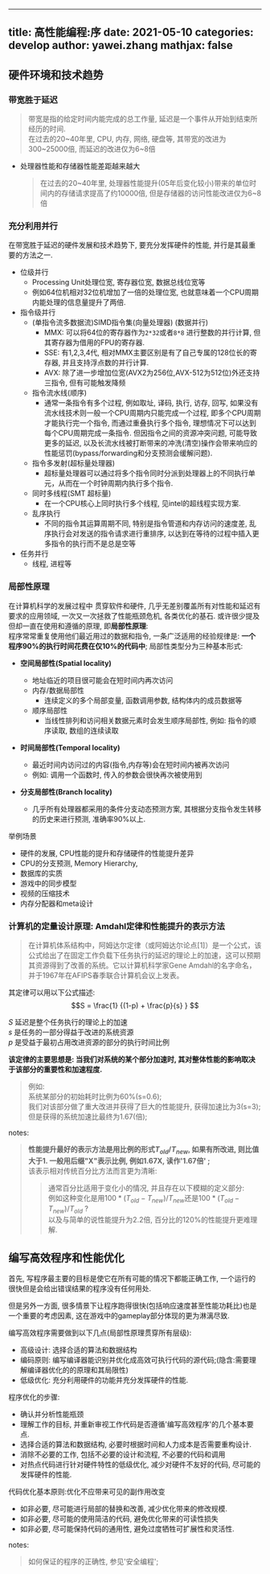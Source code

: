 
---
title: 高性能编程:序
date: 2021-05-10
categories: develop 
author: yawei.zhang 
mathjax: false
---

## 硬件环境和技术趋势   

### 带宽胜于延迟   
  > 带宽是指的给定时间内能完成的总工作量, 延迟是一个事件从开始到结束所经历的时间.   
  > 在过去的20\~40年里, CPU, 内存, 网络, 硬盘等, 其带宽的改进为300\~25000倍, 而延迟的改进仅为6\~8倍   
* 处理器性能和存储器性能差距越来越大   
  > 在过去的20\~40年里, 处理器性能提升(05年后变化较小)带来的单位时间内的存储请求提高了约10000倍, 但是存储器的访问性能改进仅为6\~8倍  
<!-- more -->
### 充分利用并行   
在带宽胜于延迟的硬件发展和技术趋势下, 要充分发挥硬件的性能, 并行是其最重要的方法之一.    
* 位级并行   
  * Processing Unit处理位宽, 寄存器位宽, 数据总线位宽等 
  * 例如64位机相对32位机增加了一倍的处理位宽, 也就意味着一个CPU周期内能处理的信息量提升了两倍.   
* 指令级并行  
  * (单指令流多数据流)SIMD指令集(向量处理器) (数据并行)  
    * MMX: 可以将64位的寄存器作为```2*32```或者```8*8``` 进行整数的并行计算, 但其寄存器为借用的FPU的寄存器.   
    * SSE: 有1,2,3,4代, 相对MMX主要区别是有了自己专属的128位长的寄存器, 并且支持浮点数的并行计算.  
    * AVX: 除了进一步增加位宽(AVX2为256位,AVX-512为512位)外还支持三指令, 但有可能触发降频  
  * 指令流水线(顺序)   
    * 通常一条指令有多个过程, 例如取址, 译码, 执行, 访存, 回写, 如果没有流水线技术则一般一个CPU周期内只能完成一个过程, 即多个CPU周期才能执行完一个指令,  而通过重叠执行多个指令, 理想情况下可以达到每个CPU周期完成一条指令. 但因指令之间的资源冲突问题, 可能导致更多的延迟, 以及长流水线被打断带来的冲洗(清空)操作会带来响应的性能惩罚(bypass/forwarding和分支预测会缓解问题).  
  * 指令多发射(超标量处理器)  
    * 超标量处理器可以通过将多个指令同时分派到处理器上的不同执行单元，从而在一个时钟周期内执行多个指令.  
  * 同时多线程(SMT 超标量)   
    * 在一个CPU核心上同时执行多个线程, 见intel的超线程实现方案.  
  * 乱序执行 
    * 不同的指令其运算周期不同, 特别是指令管道和内存访问的速度差,  乱序执行会对发送的指令请求进行重排序, 以达到在等待的过程中插入更多指令的执行而不是总是空等   
* 任务并行   
  * 线程, 进程等  
  
### 局部性原理  

在计算机科学的发展过程中 贯穿软件和硬件, 几乎无差别覆盖所有对性能和延迟有要求的应用领域, 一次又一次拯救了性能瓶颈危机, 各类优化的基石. 或许很少提及但却一直在使用和遵循的原理, 即**局部性原理**:   
程序常常重复使用他们最近用过的数据和指令, 一条广泛适用的经验规律是: **一个程序90%的执行时间花费在仅10%的代码中**;  局部性类型分为三种基本形式:   
* **空间局部性(Spatial locality)**   
  * 地址临近的项目很可能会在短时间内再次访问  
  * 内存/数据局部性
    * 连续定义的多个局部变量, 函数调用参数,  结构体内的成员数据等  
  * 顺序局部性      
    * 当线性排列和访问相关数据元素时会发生顺序局部性, 例如: 指令的顺序读取, 数组的连续读取  
* **时间局部性(Temporal locality)**  
  * 最近时间内访问过的内容(指令,内存等)会在短时间内被再次访问   
  * 例如: 调用一个函数时, 传入的参数会很快再次被使用到  

* **分支局部性(Branch locality)**   
  * 几乎所有处理器都采用的条件分支动态预测方案, 其根据分支指令发生转移的历史来进行预测, 准确率90%以上.

举例场景  
  * 硬件的发展, CPU性能的提升和存储硬件的性能提升差异   
  * CPU的分支预测, Memory Hierarchy, 
  * 数据库的实质   
  * 游戏中的同步模型   
  * 视频的压缩技术   
  * 内存分配器和meta设计  
  

### 计算机的定量设计原理: Amdahl定律和性能提升的表示方法  
> 在计算机体系结构中，阿姆达尔定律（或阿姆达尔论点[1]）是一个公式，该公式给出了在固定工作负载下任务执行的延迟的理论上的加速，这可以预期其资源得到了改善的系统。它以计算机科学家Gene Amdahl的名字命名，并于1967年在AFIPS春季联合计算机会议上发表。  

其定律可以用以下公式描述: 
$$S = \frac{1} {(1-p) + \frac{p}{s} } $$

$S$ 延迟是整个任务执行的理论上的加速  
$s$ 是任务的一部分得益于改进的系统资源   
$p$ 是受益于最初占用改进资源的部分的执行时间比例    

**该定律的主要思想是: 当我们对系统的某个部分加速时, 其对整体性能的影响取决于该部分的重要性和加速程度.**   
> 例如:  
> 系统某部分的初始耗时比例为60%(s=0.6);  
> 我们对该部分做了重大改进并获得了巨大的性能提升, 获得加速比为3(s=3);
> 但是获得的系统加速比最终为1.67(倍);    

notes:   
> **性能提升最好的表示方法是用比例的形式$T_{old}/T_{new}$, 如果有所改进, 则比值大于1. 一般用后缀"X"表示比例, 例如1.67X, 读作'1.67倍' ;**       
> 该表示相对传统百分比方法而言更为清晰:
> > 通常百分比适用于变化小的情况, 并且存在以下模糊的定义部分:    
> > 例如这种变化是用$100*(T_{old}-T_{new})/T_{new}$还是$100*(T_{old}-T_{new})/T_{old}$  ?   
> > 以及与简单的说性能提升为2.2倍, 百分比的120%的性能提升更难理解.   


## 编写高效程序和性能优化   

首先, 写程序最主要的目标是使它在所有可能的情况下都能正确工作,  一个运行的很快但是会给出错误结果的程序没有任何用处.   

但是另外一方面, 很多情景下让程序跑得很快(包括响应速度甚至性能功耗比)也是一个重要的考虑因素, 这在游戏中的gameplay部分体现的更为淋漓尽致.  

编写高效程序需要做到以下几点(局部性原理贯穿所有层级):  
* 高级设计: 选择合适的算法和数据结构     
* 编码原则: 编写编译器能识别并优化成高效可执行代码的源代码;(隐含:需要理解编译器优化的的原理和其局限性)   
* 低级优化: 充分利用硬件的功能并充分发挥硬件的性能.    


程序优化的步骤:  
* 确认并分析性能瓶颈  
* 理解工作的目标, 并重新审视工作代码是否遵循'编写高效程序'的几个基本要点.  
* 选择合适的算法和数据结构, 必要时根据时间和人力成本是否需要重构设计.    
* 消除不必要的工作, 包括不必要的设计和流程, 不必要的代码和调用   
* 对热点代码进行针对硬件特性的低级优化, 减少对硬件不友好的代码, 尽可能的发挥硬件的性能.   

代码优化基本原则:优化不应带来可见的副作用改变  
* 如非必要, 尽可能进行局部的替换和改善, 减少优化带来的修改规模.   
* 如非必要, 尽可能的使用简洁的代码, 避免优化带来的可读性损失   
* 如非必要, 尽可能保持代码的通用性, 避免过度牺牲可扩展性和灵活性.  

notes:   
> 如何保证的程序的正确性, 参见'安全编程';   




